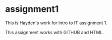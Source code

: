 # assignment1

This is Hayden's work for Intro to IT assignment 1.

This assignment works with GITHUB and HTML.
